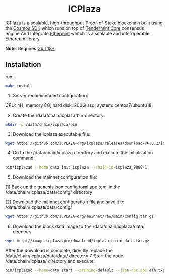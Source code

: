 <!--
parent:
  order: false
-->

<div align="center">
  <h1> ICPlaza </h1>
</div>

ICPlaza is a scalable, high-throughput Proof-of-Stake blockchain built using the [Cosmos SDK](https://github.com/cosmos/cosmos-sdk/) which runs on top of [Tendermint Core](https://github.com/tendermint/tendermint) consensus engine.And Integrate [Ethermint](https://github.com/evmos/ethermint) whitch is a scalable and interoperable Ethereum library.

**Note**: Requires [Go 1.18+](https://golang.org/dl/)

## Installation
 run:

```bash
make install
```
1. Server recommended configuration:

CPU: 4H; memory 8G; hard disk: 200G ssd; system: centos7/ubuntu18

2. Create the /data/chain/icplaza/bin directory:
```bash
mkdir -p /data/chain/icplaza/bin
```
3. Download the icplaza executable file:
```bash
wget https://github.com/ICPLAZA-org/icplaza/releases/download/v6.0.2/icplazad
```
4. Go to the /data/chain/icplaza directory and execute the initialization command:
```bash
bin/icplazad --home data init icplaza --chain-id=icplaza_9000-1
```
5. Download the mainnet configuration file:

(1) Back up the genesis.json config.toml app.toml in the /data/chain/icplaza/data/config/ directory

(2) Download the mainnet configuration file and save it to /data/chain/icplaza/data/config/
```bash
wget https://github.com/ICPLAZA-org/mainnet/raw/main/config.tar.gz
```
6. Download the block data image to the /data/chain/icplaza/data/ directory
```bash
wget http://image.icplaza.pro/download/icplaza_chain_data.tar.gz
```
After the download is complete, directly replace the /data/chain/icplaza/data/data/ directory
7. Start the node /data/chain/icplaza/ directory and execute:
```bash
bin/icplazad --home=data start --pruning=default --json-rpc.api eth,txpool,personal,net,debug,web3 > log 2>&1 &
```

